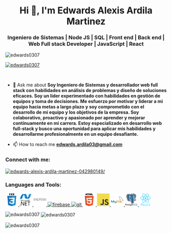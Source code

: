 <h1 align="center">Hi 👋, I'm Edwards Alexis Ardila Martinez</h1>
<h3 align="center">Ingeniero de Sistemas | Node JS | SQL | Front end | Back end | Web Full stack Developer | JavaScript | React</h3>

<p align="left"> <img src="https://komarev.com/ghpvc/?username=edwards0307&label=Profile%20views&color=0e75b6&style=flat" alt="edwards0307" /> </p>

<p align="left"> <a href="https://github.com/ryo-ma/github-profile-trophy"><img src="https://github-profile-trophy.vercel.app/?username=edwards0307" alt="edwards0307" /></a> </p>

<p align="left"> <a href="https://twitter.com/" target="blank"><img src="https://img.shields.io/twitter/follow/?logo=twitter&style=for-the-badge" alt="" /></a> </p>

- 💬 Ask me about **Soy Ingeniero de Sistemas y desarrollador web full stack con habilidades en análisis de problemas y diseño de soluciones eficaces. Soy un líder experimentado con habilidades en gestión de equipos y toma de decisiones. Me esfuerzo por motivar y liderar a mi equipo hacia metas a largo plazo y soy comprometido con el desarrollo de mi equipo y los objetivos de la empresa. Soy colaborativo, proactivo y apasionado por aprender y mejorar continuamente en mi carrera. Estoy especializado en desarrollo web full-stack y busco una oportunidad para aplicar mis habilidades y desarrollarme profesionalmente en un equipo desafiante.**

- 📫 How to reach me **edwards.ardila03@gmail.com**

<h3 align="left">Connect with me:</h3>
<p align="left">
<a href="https://linkedin.com/in/edwards-alexis-ardila-martinez-042980149/" target="blank"><img align="center" src="https://raw.githubusercontent.com/rahuldkjain/github-profile-readme-generator/master/src/images/icons/Social/linked-in-alt.svg" alt="edwards-alexis-ardila-martinez-042980149/" height="30" width="40" /></a>
</p>

<h3 align="left">Languages and Tools:</h3>
<p align="left"> <a href="https://www.w3schools.com/css/" target="_blank" rel="noreferrer"> <img src="https://raw.githubusercontent.com/devicons/devicon/master/icons/css3/css3-original-wordmark.svg" alt="css3" width="40" height="40"/> </a> <a href="https://dotnet.microsoft.com/" target="_blank" rel="noreferrer"> <img src="https://raw.githubusercontent.com/devicons/devicon/master/icons/dot-net/dot-net-original-wordmark.svg" alt="dotnet" width="40" height="40"/> </a> <a href="https://expressjs.com" target="_blank" rel="noreferrer"> <img src="https://raw.githubusercontent.com/devicons/devicon/master/icons/express/express-original-wordmark.svg" alt="express" width="40" height="40"/> </a> <a href="https://firebase.google.com/" target="_blank" rel="noreferrer"> <img src="https://www.vectorlogo.zone/logos/firebase/firebase-icon.svg" alt="firebase" width="40" height="40"/> </a> <a href="https://git-scm.com/" target="_blank" rel="noreferrer"> <img src="https://www.vectorlogo.zone/logos/git-scm/git-scm-icon.svg" alt="git" width="40" height="40"/> </a> <a href="https://www.w3.org/html/" target="_blank" rel="noreferrer"> <img src="https://raw.githubusercontent.com/devicons/devicon/master/icons/html5/html5-original-wordmark.svg" alt="html5" width="40" height="40"/> </a> <a href="https://developer.mozilla.org/en-US/docs/Web/JavaScript" target="_blank" rel="noreferrer"> <img src="https://raw.githubusercontent.com/devicons/devicon/master/icons/javascript/javascript-original.svg" alt="javascript" width="40" height="40"/> </a> <a href="https://www.mysql.com/" target="_blank" rel="noreferrer"> <img src="https://raw.githubusercontent.com/devicons/devicon/master/icons/mysql/mysql-original-wordmark.svg" alt="mysql" width="40" height="40"/> </a> <a href="https://www.postgresql.org" target="_blank" rel="noreferrer"> <img src="https://raw.githubusercontent.com/devicons/devicon/master/icons/postgresql/postgresql-original-wordmark.svg" alt="postgresql" width="40" height="40"/> </a> <a href="https://reactjs.org/" target="_blank" rel="noreferrer"> <img src="https://raw.githubusercontent.com/devicons/devicon/master/icons/react/react-original-wordmark.svg" alt="react" width="40" height="40"/> </a> </p>

<p><img align="left" src="https://github-readme-stats.vercel.app/api/top-langs?username=edwards0307&show_icons=true&locale=en&layout=compact" alt="edwards0307" /></p>

<p>&nbsp;<img align="center" src="https://github-readme-stats.vercel.app/api?username=edwards0307&show_icons=true&locale=en" alt="edwards0307" /></p>

<p><img align="center" src="https://github-readme-streak-stats.herokuapp.com/?user=edwards0307&" alt="edwards0307" /></p>
